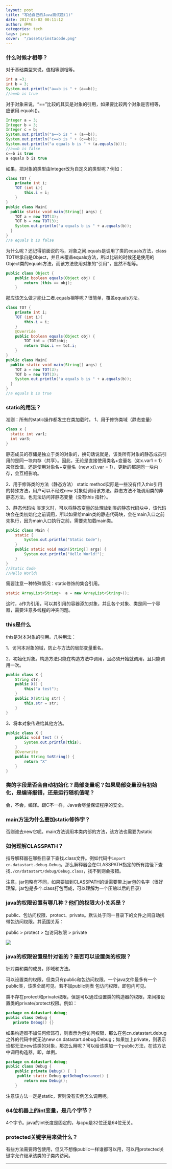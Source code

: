 ```yaml
---
layout: post
title: "写给自己的Java面试题(1)"
date: 2017-03-02 00:11:12
author: 伊布
categories: tech
tags: java
cover:  "/assets/instacode.png"
---
```


### 什么时候才相等？

对于基础类型来说，值相等则相等。

```java
int a =3;
int b = 3;
System.out.println("a==b is " + (a==b));
//a==b is true
```

对于对象来说，“==”比较的其实是对象的引用，如果要比较两个对象是否相等，应该用.equals()。

```java
Integer a = 3;
Integer b = 3;
Integer c = b;
System.out.println("a==b is " + (a==b));
System.out.println("c==b is " + (c==b));
System.out.println("a equals b is " + (a.equals(b)));
//a==b is false
c==b is true
a equals b is true
```

如果，把对象的类型由Integer改为自定义的类型呢？例如：

```java
class TOT {
    private int i;
    TOT (int i){
        this.i = i;
    }
}
public class Main{
  public static void main(String[] args) {
    TOT a = new TOT(3);
    TOT b = new TOT(3);
    System.out.println("a equals b is " + a.equals(b));
  }
}
//a equals b is false
```

为什么呢？还记得前面说的吗，对象之间.equals是调用了类的equals方法，class TOT继承自是Object，并且未覆盖equals方法，所以比较的时候还是使用的Object类的equals方法，而该方法使用对象的"引用"，显然不相等。

```java
public class Object {
    public boolean equals(Object obj) {
        return (this == obj);
    }
```

那应该怎么做才能让二者.equals相等呢？很简单，覆盖equals方法。

```java
class TOT {
    private int i;
    TOT (int i){
        this.i = i;
    }
    @Override
    public boolean equals(Object obj) {
        TOT tot = (TOT)obj;
        return this.i == tot.i;
    }
}
public class Main{
  public static void main(String[] args) {
    TOT a = new TOT(3);
    TOT b = new TOT(3);
    System.out.println("a equals b is " + a.equals(b));
  }
}
//a equals b is true
```

### static的用法？

准则：所有的static操作都发生在类加载时。
1、用于修饰类域（静态变量）

```java
class x {
  static int var1;
  int var3;
}
```

静态成员的存储是独立于类的对象的，换句话说就是，该类所有对象的静态成员引用的是同一块内存（共享）。因此，无论是直接使用类名+变量名（如x.var1 = 1）来修改值，还是使用对象名+变量名（new x().var = 1），更新的都是同一块内存，会互相影响。

2、用于修饰类的方法（静态方法）
static method实际是一些没有传入this引用的特殊方法，用户可以不经过new 对象就调用该方法。静态方法不能调用类的非静态方法，也无法访问非静态变量（没有this
指针）。

3、静态代码块
类定义时，可以将静态变量的处理放到类的静态代码块中，该代码块会在类初始化之前调用，所以如果给main类的静态代码块，会在main入口之前先执行，因为main入口执行之前，需要先加载main类。

```java
public class Main {
    static {
        System.out.println("Static Code");
    }
    public static void main(String[] args) {
        System.out.println("Hello World!");
    }
}
//Static Code
//Hello World!
```


需要注意一种特殊情况：static修饰的集合引用。

```java
static ArrayList<String>  a = new ArrayList<String>();
```

这时，a作为引用，可以其引用的容器添加对象，并且各个对象、类是同一个容器，需要注意多线程的冲突问题。


### this是什么

this是对本对象的引用。几种用法：

1、访问本对象的域，防止与方法的局部变量重名。

2、初始化对象。构造方法只能在构造方法中调用，且必须开始就调用，且只能调用一次。

```java
public class X {
    String str;
    public X() {
        this("a test");
    }
    public X(String str) {
        this.str = str;
    }
}
```

3、将本对象传递给其他方法。

```java
public class X {
    public void test () {
        System.out.println(this);
    }
    @Overwrite
    public String toString() {
        return "X"
    }
}
```

### 类的字段是否会自动初始化？局部变量呢？如果局部变量没有初始化，是编译报错，还是运行随机值呢？

会，不会，编译。跟C不一样，Java会尽量保证程序的安全。

### main方法为什么要加static修饰字？

否则谁去new它呢。main方法调用本类内部的方法，该方法也需要为static

### 如何理解CLASSPATH？

指导解释器在哪些目录下查找.class文件。例如代码中`import cn.datastart.debug.Debug`，那么解释器会在CLASSPATH指定的所有路径下查找`./cn/datastart/debug/Debug.class`，找不到则会报错。

注意，jar包略有不同，如果要加到CLASSPATH的话需要带上jar包的名字（很好理解，jar包是多个.class打包而成，可以理解为一个压缩以后的目录）

### java的权限设置有哪几种？他们的权限大小关系是？

public、包访问权限、protect、private。默认处于同一目录下的文件之间自动携带包访问权限。其范围关系：

public > protect > 包访问权限 > private

![](http://dl.iteye.com/upload/attachment/0062/8984/942048d3-3ecf-33e5-a164-b0328e9f09da.png)

### java的权限设置是针对谁的？是否可以设置类的权限？

针对类和类的成员，即域和方法。

可以设置类的权限，但类只有public和包访问权限。一个java文件最多有一个public类，该类全局可见。若不加public则表 包访问权限，即包内可见。

类不存在protect和private权限，但是可以通过设置类的构造器的权限，来间接设置类的private/protect权限。例如：

```java
package cn.datastart.debug;
public class Debug {
   private Debug() {}
```

如果构造器不加任何修饰符，则表示为包访问权限，那么在包cn.datastart.debug之外的代码中就无法new cn.datastart.debug.Debug；如果加上private，则表示谁都无法new该类的对象，那怎么用呢？可以给该类加一个public方法，在该方法中调用构造器，即，单例。

```java
package cn.datastart.debug;
public class Debug {
    public private Debug() {  }
     public static Debug getDebugInstance() {
        return new Debug();
    }
```

注意该方法一定是static，否则没有实例怎么调用呢。

### 64位机器上的int变量，是几个字节？

4个字节。java的int长度是固定的，与cpu是32位还是64位无关。

### protected关键字用来做什么？

有些方法需要跨包使用，但又不想像public一样谁都可以用，可以用protected关键字允许继承该类的子类内访问。



---
